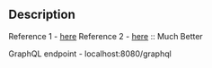 ## Description

Reference 1 - [here](https://www.baeldung.com/spring-graphql)
Reference 2 - [here](https://www.graphql-java.com/tutorials/getting-started-with-spring-boot/) :: Much Better

GraphQL endpoint - localhost:8080/graphql